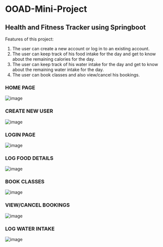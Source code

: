 # OOAD-Mini-Project

## Health and Fitness Tracker using Springboot

Features of this project:

1) The user can create a new account or log in to an existing account.
2) The user can keep track of his food intake for the day and get to know about the remaining calories for the day.
3) The user can keep track of his water intake for the day and get to know about the remaining water intake for the day.
4) The user can book classes and also view/cancel his bookings.

### HOME PAGE

![image](https://user-images.githubusercontent.com/78141134/234753803-41012304-f670-4dcd-be08-9360d7e0a64c.png)

### CREATE NEW USER

![image](https://user-images.githubusercontent.com/78141134/234753891-02542cad-de35-4646-acf0-7c6bd5c85b4b.png)


### LOGIN PAGE

![image](https://user-images.githubusercontent.com/78141134/234753848-682e629b-1d6d-4b08-85f5-19c0f549c3d1.png)

### LOG FOOD DETAILS

![image](https://user-images.githubusercontent.com/78141134/234753920-97a56da0-3ec0-4bca-9589-20c5826df9b9.png)

### BOOK CLASSES

![image](https://user-images.githubusercontent.com/78141134/234753932-7bad7b6e-5571-40c5-96f9-bbc7cfd380f2.png)

### VIEW/CANCEL BOOKINGS

![image](https://user-images.githubusercontent.com/78141134/234753987-737aa7f3-7186-4521-ba26-15a7dff796a9.png)

### LOG WATER INTAKE

![image](https://user-images.githubusercontent.com/78141134/234754020-fd642c07-1ea7-4de3-8fee-9e5e7c633700.png)
